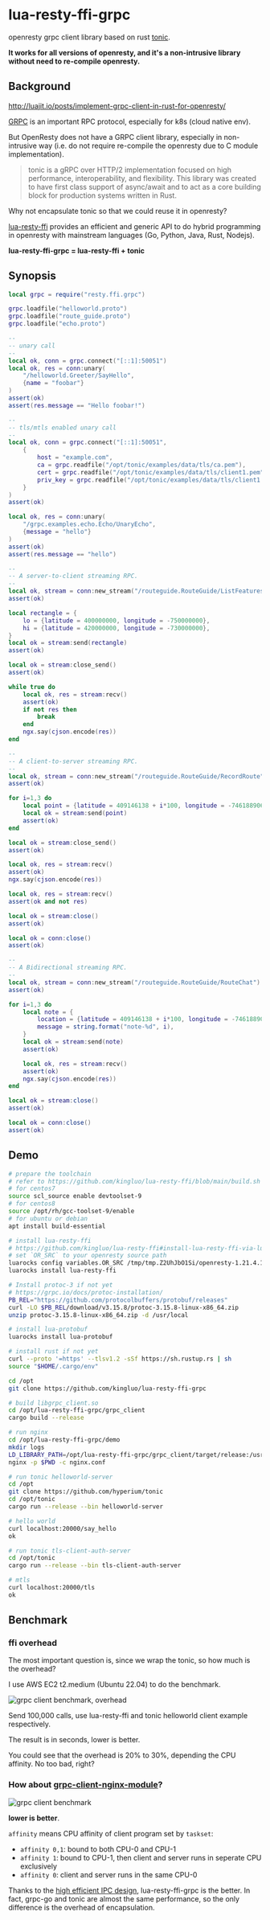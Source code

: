 # lua-resty-ffi-grpc

openresty grpc client library based on rust [tonic](https://github.com/hyperium/tonic).

**It works for all versions of openresty, and it's a non-intrusive library without need to re-compile openresty.**

## Background

http://luajit.io/posts/implement-grpc-client-in-rust-for-openresty/

[GRPC](https://en.wikipedia.org/wiki/GRPC) is an important RPC protocol, especially for k8s (cloud native env).

But OpenResty does not have a GRPC client library, especially in non-intrusive way
(i.e. do not require re-compile the openresty due to C module implementation).

> tonic is a gRPC over HTTP/2 implementation focused on high performance, interoperability, and flexibility. This library was created to have first class support of async/await and to act as a core building block for production systems written in Rust.

Why not encapsulate tonic so that we could reuse it in openresty?

[lua-resty-ffi](https://github.com/kingluo/lua-resty-ffi) provides an efficient and generic API to do hybrid programming
in openresty with mainstream languages (Go, Python, Java, Rust, Nodejs).

**lua-resty-ffi-grpc = lua-resty-ffi + tonic**

## Synopsis

```lua
local grpc = require("resty.ffi.grpc")

grpc.loadfile("helloworld.proto")
grpc.loadfile("route_guide.proto")
grpc.loadfile("echo.proto")

--
-- unary call
--
local ok, conn = grpc.connect("[::1]:50051")
local ok, res = conn:unary(
    "/helloworld.Greeter/SayHello",
    {name = "foobar"}
)
assert(ok)
assert(res.message == "Hello foobar!")

--
-- tls/mtls enabled unary call
--
local ok, conn = grpc.connect("[::1]:50051",
    {
        host = "example.com",
        ca = grpc.readfile("/opt/tonic/examples/data/tls/ca.pem"),
        cert = grpc.readfile("/opt/tonic/examples/data/tls/client1.pem"),
        priv_key = grpc.readfile("/opt/tonic/examples/data/tls/client1.key"),
    }
)
assert(ok)

local ok, res = conn:unary(
    "/grpc.examples.echo.Echo/UnaryEcho",
    {message = "hello"}
)
assert(ok)
assert(res.message == "hello")

--
-- A server-to-client streaming RPC.
--
local ok, stream = conn:new_stream("/routeguide.RouteGuide/ListFeatures")
assert(ok)

local rectangle = {
    lo = {latitude = 400000000, longitude = -750000000},
    hi = {latitude = 420000000, longitude = -730000000},
}
local ok = stream:send(rectangle)
assert(ok)

local ok = stream:close_send()
assert(ok)

while true do
    local ok, res = stream:recv()
    assert(ok)
    if not res then
        break
    end
    ngx.say(cjson.encode(res))
end

--
-- A client-to-server streaming RPC.
--
local ok, stream = conn:new_stream("/routeguide.RouteGuide/RecordRoute")
assert(ok)

for i=1,3 do
    local point = {latitude = 409146138 + i*100, longitude = -746188906 + i*50}
    local ok = stream:send(point)
    assert(ok)
end

local ok = stream:close_send()
assert(ok)

local ok, res = stream:recv()
assert(ok)
ngx.say(cjson.encode(res))

local ok, res = stream:recv()
assert(ok and not res)

local ok = stream:close()
assert(ok)

local ok = conn:close()
assert(ok)

--
-- A Bidirectional streaming RPC.
--
local ok, stream = conn:new_stream("/routeguide.RouteGuide/RouteChat")
assert(ok)

for i=1,3 do
    local note = {
        location = {latitude = 409146138 + i*100, longitude = -746188906 + i*50},
        message = string.format("note-%d", i),
    }
    local ok = stream:send(note)
    assert(ok)

    local ok, res = stream:recv()
    assert(ok)
    ngx.say(cjson.encode(res))
end

local ok = stream:close()
assert(ok)

local ok = conn:close()
assert(ok)
```

## Demo

```bash
# prepare the toolchain
# refer to https://github.com/kingluo/lua-resty-ffi/blob/main/build.sh
# for centos7
source scl_source enable devtoolset-9
# for centos8
source /opt/rh/gcc-toolset-9/enable
# for ubuntu or debian
apt install build-essential

# install lua-resty-ffi
# https://github.com/kingluo/lua-resty-ffi#install-lua-resty-ffi-via-luarocks
# set `OR_SRC` to your openresty source path
luarocks config variables.OR_SRC /tmp/tmp.Z2UhJbO1Si/openresty-1.21.4.1
luarocks install lua-resty-ffi

# Install protoc-3 if not yet
# https://grpc.io/docs/protoc-installation/
PB_REL="https://github.com/protocolbuffers/protobuf/releases"
curl -LO $PB_REL/download/v3.15.8/protoc-3.15.8-linux-x86_64.zip
unzip protoc-3.15.8-linux-x86_64.zip -d /usr/local

# install lua-protobuf
luarocks install lua-protobuf

# install rust if not yet
curl --proto '=https' --tlsv1.2 -sSf https://sh.rustup.rs | sh
source "$HOME/.cargo/env"

cd /opt
git clone https://github.com/kingluo/lua-resty-ffi-grpc

# build libgrpc_client.so
cd /opt/lua-resty-ffi-grpc/grpc_client
cargo build --release

# run nginx
cd /opt/lua-resty-ffi-grpc/demo
mkdir logs
LD_LIBRARY_PATH=/opt/lua-resty-ffi-grpc/grpc_client/target/release:/usr/local/lib/lua/5.1 \
nginx -p $PWD -c nginx.conf

# run tonic helloworld-server
cd /opt
git clone https://github.com/hyperium/tonic
cd /opt/tonic
cargo run --release --bin helloworld-server

# hello world
curl localhost:20000/say_hello
ok

# run tonic tls-client-auth-server
cd /opt/tonic
cargo run --release --bin tls-client-auth-server

# mtls
curl localhost:20000/tls
ok
```

## Benchmark

### ffi overhead

The most important question is, since we wrap the tonic, so how much is the overhead?

I use AWS EC2 t2.medium (Ubuntu 22.04) to do the benchmark.

![grpc client benchmark, overhead](grpc_client_benchmark.png)

Send 100,000 calls, use lua-resty-ffi and tonic helloworld client example respectively.

The result is in seconds, lower is better.

You could see that the overhead is 20% to 30%, depending the CPU affinity. No too bad, right?

### How about [grpc-client-nginx-module](https://github.com/api7/grpc-client-nginx-module)?

![grpc client benchmark](grpc_client_benchmark2.png)

**lower is better**.

`affinity` means CPU affinity of client program set by `taskset`:

* `affinity 0,1`: bound to both CPU-0 and CPU-1
* `affinity 1`: bound to CPU-1, then client and server runs in seperate CPU exclusively
* `affinity 0`: client and server runs in the same CPU-0

Thanks to the [high efficient IPC design](https://github.com/kingluo/lua-resty-ffi/blob/main/benchmark.md), lua-resty-ffi-grpc is the better. In fact, grpc-go and tonic are almost the same performance, so the only difference is the overhead of encapsulation.
